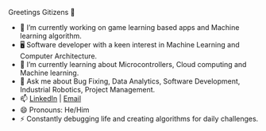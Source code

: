 Greetings Gitizens 👋

- 🔭 I’m currently working on game learning based apps and Machine learning algorithm.
- 🖥️ Software developer with a keen interest in Machine Learning and Computer Architecture.
- 🌱 I’m currently learning about Microcontrollers, Cloud computing and Machine learning.
- 💬 Ask me about Bug Fixing, Data Analytics, Software Development, Industrial Robotics, Project Management.
- 📫 [LinkedIn](https://www.linkedin.com/in/ashwinkshaji/) | [Email](astarioashwi@gmail.com)
- 😄 Pronouns: He/Him
- ⚡ Constantly debugging life and creating algorithms for daily challenges.
